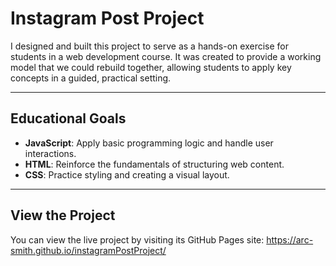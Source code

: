 # Instagram Post Project

I designed and built this project to serve as a hands-on exercise for students in a web development course. It was created to provide a working model that we could rebuild together, allowing students to apply key concepts in a guided, practical setting.

---

## Educational Goals

* **JavaScript**: Apply basic programming logic and handle user interactions.
* **HTML**: Reinforce the fundamentals of structuring web content.
* **CSS**: Practice styling and creating a visual layout.

---

## View the Project

You can view the live project by visiting its GitHub Pages site:
https://arc-smith.github.io/instagramPostProject/
